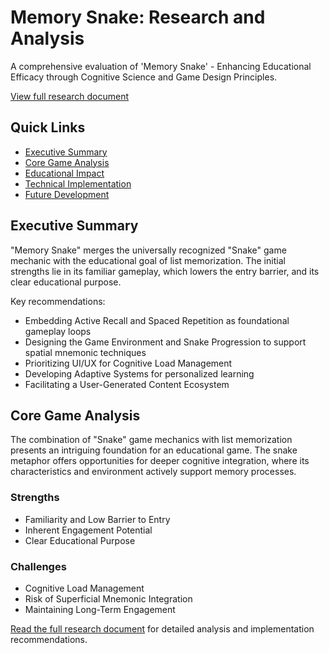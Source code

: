 # Memory Snake: Research and Analysis

A comprehensive evaluation of 'Memory Snake' - Enhancing Educational Efficacy through Cognitive Science and Game Design Principles.

[View full research document](https://g.co/gemini/share/e50f48531dd0)

## Quick Links
- [Executive Summary](#executive-summary)
- [Core Game Analysis](#core-game-analysis)
- [Educational Impact](#educational-impact)
- [Technical Implementation](#technical-implementation)
- [Future Development](#future-development)

## Executive Summary

"Memory Snake" merges the universally recognized "Snake" game mechanic with the educational goal of list memorization. The initial strengths lie in its familiar gameplay, which lowers the entry barrier, and its clear educational purpose.

Key recommendations:
- Embedding Active Recall and Spaced Repetition as foundational gameplay loops
- Designing the Game Environment and Snake Progression to support spatial mnemonic techniques
- Prioritizing UI/UX for Cognitive Load Management
- Developing Adaptive Systems for personalized learning
- Facilitating a User-Generated Content Ecosystem

## Core Game Analysis

The combination of "Snake" game mechanics with list memorization presents an intriguing foundation for an educational game. The snake metaphor offers opportunities for deeper cognitive integration, where its characteristics and environment actively support memory processes.

### Strengths
- Familiarity and Low Barrier to Entry
- Inherent Engagement Potential
- Clear Educational Purpose

### Challenges
- Cognitive Load Management
- Risk of Superficial Mnemonic Integration
- Maintaining Long-Term Engagement

[Read the full research document](https://g.co/gemini/share/e50f48531dd0) for detailed analysis and implementation recommendations.
